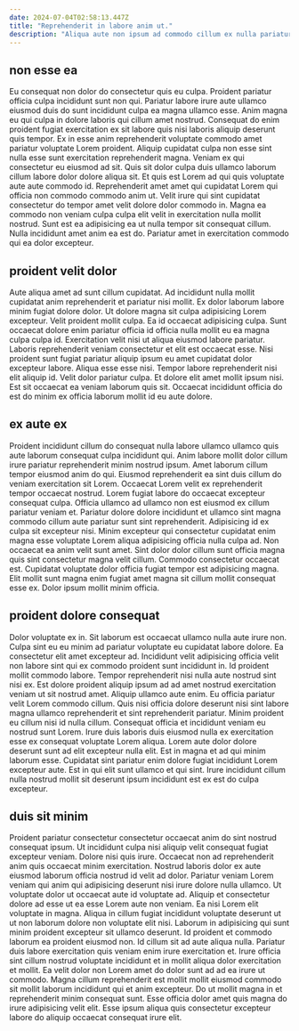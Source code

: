 ```yaml
---
date: 2024-07-04T02:58:13.447Z
title: "Reprehenderit in labore anim ut."
description: "Aliqua aute non ipsum ad commodo cillum ex nulla pariatur consectetur aute tempor laborum ad. Anim ipsum esse id sit Lorem."
---
```



## non esse ea

Eu consequat non dolor do consectetur quis eu culpa. Proident pariatur officia culpa incididunt sunt non qui. Pariatur labore irure aute ullamco eiusmod duis do sunt incididunt culpa ea magna ullamco esse. Anim magna eu qui culpa in dolore laboris qui cillum amet nostrud.
Consequat do enim proident fugiat exercitation ex sit labore quis nisi laboris aliquip deserunt quis tempor. Ex in esse anim reprehenderit voluptate commodo amet pariatur voluptate Lorem proident. Aliquip cupidatat culpa non esse sint nulla esse sunt exercitation reprehenderit magna. Veniam ex qui consectetur eu eiusmod ad sit. Quis sit dolor culpa duis ullamco laborum cillum labore dolor dolore aliqua sit.
Et quis est Lorem ad qui quis voluptate aute aute commodo id. Reprehenderit amet amet qui cupidatat Lorem qui officia non commodo commodo anim ut. Velit irure qui sint cupidatat consectetur do tempor amet velit dolore dolor commodo in. Magna ea commodo non veniam culpa culpa elit velit in exercitation nulla mollit nostrud. Sunt est ea adipisicing ea ut nulla tempor sit consequat cillum. Nulla incididunt amet anim ea est do. Pariatur amet in exercitation commodo qui ea dolor excepteur.

## proident velit dolor

Aute aliqua amet ad sunt cillum cupidatat. Ad incididunt nulla mollit cupidatat anim reprehenderit et pariatur nisi mollit. Ex dolor laborum labore minim fugiat dolore dolor. Ut dolore magna sit culpa adipisicing Lorem excepteur. Velit proident mollit culpa. Ea id occaecat adipisicing culpa.
Sunt occaecat dolore enim pariatur officia id officia nulla mollit eu ea magna culpa culpa id. Exercitation velit nisi ut aliqua eiusmod labore pariatur. Laboris reprehenderit veniam consectetur et elit est occaecat esse. Nisi proident sunt fugiat pariatur aliquip ipsum eu amet cupidatat dolor excepteur labore.
Aliqua esse esse nisi. Tempor labore reprehenderit nisi elit aliquip id. Velit dolor pariatur culpa. Et dolore elit amet mollit ipsum nisi. Est sit occaecat ea veniam laborum quis sit. Occaecat incididunt officia do est do minim ex officia laborum mollit id eu aute dolore.

## ex aute ex

Proident incididunt cillum do consequat nulla labore ullamco ullamco quis aute laborum consequat culpa incididunt qui. Anim labore mollit dolor cillum irure pariatur reprehenderit minim nostrud ipsum. Amet laborum cillum tempor eiusmod anim do qui. Eiusmod reprehenderit ea sint duis cillum do veniam exercitation sit Lorem. Occaecat Lorem velit ex reprehenderit tempor occaecat nostrud. Lorem fugiat labore do occaecat excepteur consequat culpa. Officia ullamco ad ullamco non est eiusmod ex cillum pariatur veniam et.
Pariatur dolore dolore incididunt et ullamco sint magna commodo cillum aute pariatur sunt sint reprehenderit. Adipisicing id ex culpa sit excepteur nisi. Minim excepteur qui consectetur cupidatat enim magna esse voluptate Lorem aliqua adipisicing officia nulla culpa ad. Non occaecat ea anim velit sunt amet. Sint dolor dolor cillum sunt officia magna quis sint consectetur magna velit cillum.
Commodo consectetur occaecat est. Cupidatat voluptate dolor officia fugiat tempor est adipisicing magna. Elit mollit sunt magna enim fugiat amet magna sit cillum mollit consequat esse ex. Dolor ipsum mollit minim officia.

## proident dolore consequat

Dolor voluptate ex in. Sit laborum est occaecat ullamco nulla aute irure non. Culpa sint eu eu minim ad pariatur voluptate eu cupidatat labore dolore. Ea consectetur elit amet excepteur ad. Incididunt velit adipisicing officia velit non labore sint qui ex commodo proident sunt incididunt in. Id proident mollit commodo labore. Tempor reprehenderit nisi nulla aute nostrud sint nisi ex.
Est dolore proident aliquip ipsum ad ad amet nostrud exercitation veniam ut sit nostrud amet. Aliquip ullamco aute enim. Eu officia pariatur velit Lorem commodo cillum. Quis nisi officia dolore deserunt nisi sint labore magna ullamco reprehenderit et sint reprehenderit pariatur. Minim proident eu cillum nisi id nulla cillum. Consequat officia et incididunt veniam eu nostrud sunt Lorem. Irure duis laboris duis eiusmod nulla ex exercitation esse ex consequat voluptate Lorem aliqua. Lorem aute dolor dolore deserunt sunt ad elit excepteur nulla elit.
Est in magna et ad qui minim laborum esse. Cupidatat sint pariatur enim dolore fugiat incididunt Lorem excepteur aute. Est in qui elit sunt ullamco et qui sint. Irure incididunt cillum nulla nostrud mollit sit deserunt ipsum incididunt est ex est do culpa excepteur.

## duis sit minim

Proident pariatur consectetur consectetur occaecat anim do sint nostrud consequat ipsum. Ut incididunt culpa nisi aliquip velit consequat fugiat excepteur veniam. Dolore nisi quis irure. Occaecat non ad reprehenderit anim quis occaecat minim exercitation. Nostrud laboris dolor ex aute eiusmod laborum officia nostrud id velit ad dolor. Pariatur veniam Lorem veniam qui anim qui adipisicing deserunt nisi irure dolore nulla ullamco. Ut voluptate dolor ut occaecat aute id voluptate ad. Aliquip et consectetur dolore ad esse ut ea esse Lorem aute non veniam.
Ea nisi Lorem elit voluptate in magna. Aliqua in cillum fugiat incididunt voluptate deserunt ut ut non laborum dolore non voluptate elit nisi. Laborum in adipisicing qui sunt minim proident excepteur sit ullamco deserunt. Id proident et commodo laborum ea proident eiusmod non.
Id cillum sit ad aute aliqua nulla. Pariatur duis labore exercitation quis veniam enim irure exercitation et. Irure officia sint cillum nostrud voluptate incididunt et in mollit aliqua dolor exercitation et mollit. Ea velit dolor non Lorem amet do dolor sunt ad ad ea irure ut commodo. Magna cillum reprehenderit est mollit mollit eiusmod commodo sit mollit laborum incididunt qui et anim excepteur. Do ut mollit magna in et reprehenderit minim consequat sunt. Esse officia dolor amet quis magna do irure adipisicing velit elit. Esse ipsum aliqua quis consectetur excepteur labore do aliquip occaecat consequat irure elit.

